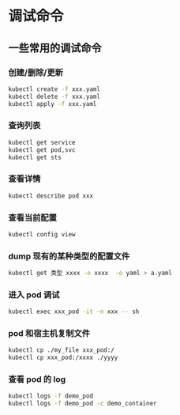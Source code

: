 # 调试命令

## 一些常用的调试命令

### 创建/删除/更新

```bash
kubectl create -f xxx.yaml
kubectl delete -f xxx.yaml
kubectl apply -f xxx.yaml
```

### 查询列表

```bash
kubectl get service
kubectl get pod,svc
kubectl get sts
```

### 查看详情

```bash
kubectl describe pod xxx
```

### 查看当前配置

```sh
kubectl config view
```

### dump 现有的某种类型的配置文件

```bash
kubectl get 类型 xxxx -n xxxx  -o yaml > a.yaml
```

### 进入 pod 调试

```bash
kubectl exec xxx_pod -it -n xxx -- sh
```

### pod 和宿主机复制文件

```sh
kubectl cp ./my_file xxx_pod:/
kubectl cp xxx_pod:/xxxx ./yyyy
```

### 查看 pod 的 log

```sh
kubectl logs -f demo_pod
kubectl logs -f demo_pod -c demo_container
```
